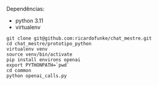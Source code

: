 Dependências:

- python 3.11
- virtualenv

```
git clone git@github.com:ricardofunke/chat_mestre.git
cd chat_mestre/prototipo_python
virtualenv venv
source venv/bin/activate
pip install environs openai
export PYTHONPATH=`pwd`
cd common
python openai_calls.py
```
